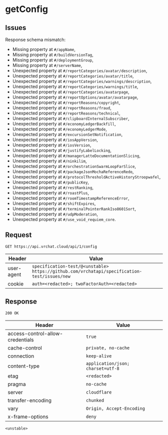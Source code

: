 # getConfig

## Issues
Response schema mismatch:
* Missing property at ``#/appName``,
* Missing property at ``#/buildVersionTag``,
* Missing property at ``#/deploymentGroup``,
* Missing property at ``#/serverName``,
* Unexpected property at ``#/reportCategories/avatar/description``,
* Unexpected property at ``#/reportCategories/avatar/title``,
* Unexpected property at ``#/reportCategories/warnings/description``,
* Unexpected property at ``#/reportCategories/warnings/title``,
* Unexpected property at ``#/reportCategories/avatarpage``,
* Unexpected property at ``#/reportOptions/avatar/avatarpage``,
* Unexpected property at ``#/reportReasons/copyright``,
* Unexpected property at ``#/reportReasons/fraud``,
* Unexpected property at ``#/reportReasons/technical``,
* Unexpected property at ``#/clipboardInternalSubscriber``,
* Unexpected property at ``#/economyLedgerBackfill``,
* Unexpected property at ``#/economyLedgerMode``,
* Unexpected property at ``#/excursionSetNotification``,
* Unexpected property at ``#/iosAppVersion``,
* Unexpected property at ``#/iosVersion``,
* Unexpected property at ``#/justifyLabelLocking``,
* Unexpected property at ``#/managerLatteDocumentationSlicing``,
* Unexpected property at ``#/ninkilim``,
* Unexpected property at ``#/orchestrationSwarmLoopFarSlice``,
* Unexpected property at ``#/packageJsonMochaReferenceRedo``,
* Unexpected property at ``#/protocolThresholdActiveHistoryStroopwafel``,
* Unexpected property at ``#/publicKey``,
* Unexpected property at ``#/restRanking``,
* Unexpected property at ``#/roastPlus``,
* Unexpected property at ``#/roomTimestampReferenceError``,
* Unexpected property at ``#/shiftExpires``,
* Unexpected property at ``#/terminalPointerRankIso8601Sort``,
* Unexpected property at ``#/udpModeration``,
* Unexpected property at ``#/use_void_requiem_core``.
## Request
`GET https://api.vrchat.cloud/api/1/config`

| Header | Value |
| ------ | ----- |
| user-agent | `specification-test/@<unstable> https://github.com/vrchatapi/specification-test/issues/new` |
| cookie | `auth=<redacted>; twoFactorAuth=<redacted>` |


## Response
`200 OK`

| Header | Value |
| ------ | ----- |
| access-control-allow-credentials | `true` |
| cache-control | `private, no-cache` |
| connection | `keep-alive` |
| content-type | `application/json; charset=utf-8` |
| etag | `<redacted>` |
| pragma | `no-cache` |
| server | `cloudflare` |
| transfer-encoding | `chunked` |
| vary | `Origin, Accept-Encoding` |
| x-frame-options | `deny` |

```jsonc
<unstable>
```
